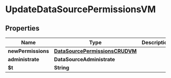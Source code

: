 

# UpdateDataSourcePermissionsVM


## Properties

| Name | Type | Description | Notes |
|------------ | ------------- | ------------- | -------------|
|**newPermissions** | [**DataSourcePermissionsCRUDVM**](DataSourcePermissionsCRUDVM.md) |  |  |
|**administrate** | **DataSourceAdministrate** |  |  |
|**$t** | **String** |  |  |



